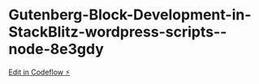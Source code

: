 # Gutenberg-Block-Development-in-StackBlitz-wordpress-scripts--node-8e3gdy

[Edit in Codeflow ⚡️](https://stackblitz.com/~/github.com/lasithadilshan/Gutenberg-Block-Development-in-StackBlitz-wordpress-scripts--node-8e3gdy)